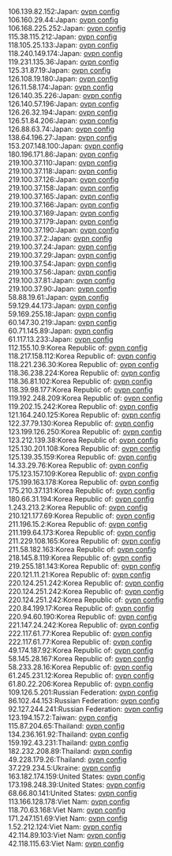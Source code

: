 106.139.82.152:Japan: [ovpn config](vpn/106_139_82_152.ovpn)  
106.160.29.44:Japan: [ovpn config](vpn/106_160_29_44.ovpn)  
106.168.225.252:Japan: [ovpn config](vpn/106_168_225_252.ovpn)  
115.38.115.212:Japan: [ovpn config](vpn/115_38_115_212.ovpn)  
118.105.25.133:Japan: [ovpn config](vpn/118_105_25_133.ovpn)  
118.240.149.174:Japan: [ovpn config](vpn/118_240_149_174.ovpn)  
119.231.135.36:Japan: [ovpn config](vpn/119_231_135_36.ovpn)  
125.31.87.19:Japan: [ovpn config](vpn/125_31_87_19.ovpn)  
126.108.19.180:Japan: [ovpn config](vpn/126_108_19_180.ovpn)  
126.11.58.174:Japan: [ovpn config](vpn/126_11_58_174.ovpn)  
126.140.35.226:Japan: [ovpn config](vpn/126_140_35_226.ovpn)  
126.140.57.196:Japan: [ovpn config](vpn/126_140_57_196.ovpn)  
126.26.32.194:Japan: [ovpn config](vpn/126_26_32_194.ovpn)  
126.51.84.206:Japan: [ovpn config](vpn/126_51_84_206.ovpn)  
126.88.63.74:Japan: [ovpn config](vpn/126_88_63_74.ovpn)  
138.64.196.27:Japan: [ovpn config](vpn/138_64_196_27.ovpn)  
153.207.148.100:Japan: [ovpn config](vpn/153_207_148_100.ovpn)  
180.196.171.86:Japan: [ovpn config](vpn/180_196_171_86.ovpn)  
219.100.37.110:Japan: [ovpn config](vpn/219_100_37_110.ovpn)  
219.100.37.118:Japan: [ovpn config](vpn/219_100_37_118.ovpn)  
219.100.37.126:Japan: [ovpn config](vpn/219_100_37_126.ovpn)  
219.100.37.158:Japan: [ovpn config](vpn/219_100_37_158.ovpn)  
219.100.37.165:Japan: [ovpn config](vpn/219_100_37_165.ovpn)  
219.100.37.166:Japan: [ovpn config](vpn/219_100_37_166.ovpn)  
219.100.37.169:Japan: [ovpn config](vpn/219_100_37_169.ovpn)  
219.100.37.179:Japan: [ovpn config](vpn/219_100_37_179.ovpn)  
219.100.37.190:Japan: [ovpn config](vpn/219_100_37_190.ovpn)  
219.100.37.2:Japan: [ovpn config](vpn/219_100_37_2.ovpn)  
219.100.37.24:Japan: [ovpn config](vpn/219_100_37_24.ovpn)  
219.100.37.29:Japan: [ovpn config](vpn/219_100_37_29.ovpn)  
219.100.37.54:Japan: [ovpn config](vpn/219_100_37_54.ovpn)  
219.100.37.56:Japan: [ovpn config](vpn/219_100_37_56.ovpn)  
219.100.37.81:Japan: [ovpn config](vpn/219_100_37_81.ovpn)  
219.100.37.90:Japan: [ovpn config](vpn/219_100_37_90.ovpn)  
58.88.19.61:Japan: [ovpn config](vpn/58_88_19_61.ovpn)  
59.129.44.173:Japan: [ovpn config](vpn/59_129_44_173.ovpn)  
59.169.255.18:Japan: [ovpn config](vpn/59_169_255_18.ovpn)  
60.147.30.219:Japan: [ovpn config](vpn/60_147_30_219.ovpn)  
60.71.145.89:Japan: [ovpn config](vpn/60_71_145_89.ovpn)  
61.117.13.233:Japan: [ovpn config](vpn/61_117_13_233.ovpn)  
112.155.10.9:Korea Republic of: [ovpn config](vpn/112_155_10_9.ovpn)  
118.217.158.112:Korea Republic of: [ovpn config](vpn/118_217_158_112.ovpn)  
118.221.236.30:Korea Republic of: [ovpn config](vpn/118_221_236_30.ovpn)  
118.36.238.224:Korea Republic of: [ovpn config](vpn/118_36_238_224.ovpn)  
118.36.81.102:Korea Republic of: [ovpn config](vpn/118_36_81_102.ovpn)  
118.39.98.177:Korea Republic of: [ovpn config](vpn/118_39_98_177.ovpn)  
119.192.248.209:Korea Republic of: [ovpn config](vpn/119_192_248_209.ovpn)  
119.202.15.242:Korea Republic of: [ovpn config](vpn/119_202_15_242.ovpn)  
121.164.240.125:Korea Republic of: [ovpn config](vpn/121_164_240_125.ovpn)  
122.37.79.130:Korea Republic of: [ovpn config](vpn/122_37_79_130.ovpn)  
123.199.126.250:Korea Republic of: [ovpn config](vpn/123_199_126_250.ovpn)  
123.212.139.38:Korea Republic of: [ovpn config](vpn/123_212_139_38.ovpn)  
125.130.201.108:Korea Republic of: [ovpn config](vpn/125_130_201_108.ovpn)  
125.139.35.159:Korea Republic of: [ovpn config](vpn/125_139_35_159.ovpn)  
14.33.29.76:Korea Republic of: [ovpn config](vpn/14_33_29_76.ovpn)  
175.123.157.109:Korea Republic of: [ovpn config](vpn/175_123_157_109.ovpn)  
175.199.163.178:Korea Republic of: [ovpn config](vpn/175_199_163_178.ovpn)  
175.210.37.131:Korea Republic of: [ovpn config](vpn/175_210_37_131.ovpn)  
180.66.31.194:Korea Republic of: [ovpn config](vpn/180_66_31_194.ovpn)  
1.243.213.2:Korea Republic of: [ovpn config](vpn/1_243_213_2.ovpn)  
210.121.177.69:Korea Republic of: [ovpn config](vpn/210_121_177_69.ovpn)  
211.196.15.2:Korea Republic of: [ovpn config](vpn/211_196_15_2.ovpn)  
211.199.64.173:Korea Republic of: [ovpn config](vpn/211_199_64_173.ovpn)  
211.229.108.165:Korea Republic of: [ovpn config](vpn/211_229_108_165.ovpn)  
211.58.182.163:Korea Republic of: [ovpn config](vpn/211_58_182_163.ovpn)  
218.145.8.119:Korea Republic of: [ovpn config](vpn/218_145_8_119.ovpn)  
219.255.181.143:Korea Republic of: [ovpn config](vpn/219_255_181_143.ovpn)  
220.121.11.21:Korea Republic of: [ovpn config](vpn/220_121_11_21.ovpn)  
220.124.251.242:Korea Republic of: [ovpn config](vpn/220_124_251_242.ovpn)  
220.124.251.242:Korea Republic of: [ovpn config](vpn/220_124_251_242.ovpn)  
220.124.251.242:Korea Republic of: [ovpn config](vpn/220_124_251_242.ovpn)  
220.84.199.17:Korea Republic of: [ovpn config](vpn/220_84_199_17.ovpn)  
220.94.60.190:Korea Republic of: [ovpn config](vpn/220_94_60_190.ovpn)  
221.147.24.242:Korea Republic of: [ovpn config](vpn/221_147_24_242.ovpn)  
222.117.61.77:Korea Republic of: [ovpn config](vpn/222_117_61_77.ovpn)  
222.117.61.77:Korea Republic of: [ovpn config](vpn/222_117_61_77.ovpn)  
49.174.187.92:Korea Republic of: [ovpn config](vpn/49_174_187_92.ovpn)  
58.145.28.167:Korea Republic of: [ovpn config](vpn/58_145_28_167.ovpn)  
58.233.28.16:Korea Republic of: [ovpn config](vpn/58_233_28_16.ovpn)  
61.245.231.12:Korea Republic of: [ovpn config](vpn/61_245_231_12.ovpn)  
61.80.22.206:Korea Republic of: [ovpn config](vpn/61_80_22_206.ovpn)  
109.126.5.201:Russian Federation: [ovpn config](vpn/109_126_5_201.ovpn)  
86.102.44.153:Russian Federation: [ovpn config](vpn/86_102_44_153.ovpn)  
92.127.244.241:Russian Federation: [ovpn config](vpn/92_127_244_241.ovpn)  
123.194.157.2:Taiwan: [ovpn config](vpn/123_194_157_2.ovpn)  
115.87.204.65:Thailand: [ovpn config](vpn/115_87_204_65.ovpn)  
134.236.161.92:Thailand: [ovpn config](vpn/134_236_161_92.ovpn)  
159.192.43.231:Thailand: [ovpn config](vpn/159_192_43_231.ovpn)  
182.232.208.89:Thailand: [ovpn config](vpn/182_232_208_89.ovpn)  
49.228.179.26:Thailand: [ovpn config](vpn/49_228_179_26.ovpn)  
37.229.234.5:Ukraine: [ovpn config](vpn/37_229_234_5.ovpn)  
163.182.174.159:United States: [ovpn config](vpn/163_182_174_159.ovpn)  
173.198.248.39:United States: [ovpn config](vpn/173_198_248_39.ovpn)  
68.66.80.141:United States: [ovpn config](vpn/68_66_80_141.ovpn)  
113.166.128.178:Viet Nam: [ovpn config](vpn/113_166_128_178.ovpn)  
118.70.63.168:Viet Nam: [ovpn config](vpn/118_70_63_168.ovpn)  
171.247.151.69:Viet Nam: [ovpn config](vpn/171_247_151_69.ovpn)  
1.52.212.124:Viet Nam: [ovpn config](vpn/1_52_212_124.ovpn)  
42.114.89.103:Viet Nam: [ovpn config](vpn/42_114_89_103.ovpn)  
42.118.115.63:Viet Nam: [ovpn config](vpn/42_118_115_63.ovpn)  
